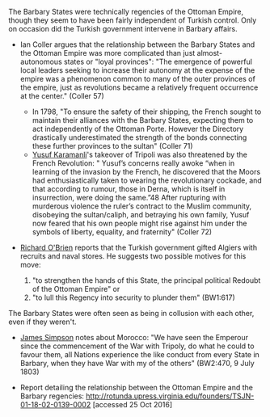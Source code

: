 The Barbary States were technically regencies of the Ottoman Empire, though they seem to have been fairly independent of Turkish control. Only on occasion did the Turkish government intervene in Barbary affairs.

- Ian Coller argues that the relationship between the Barbary States and the Ottoman Empire was more complicated than just almost-autonomous states or "loyal provinces": "The emergence of powerful local leaders
seeking to increase their autonomy at the expense of the empire was a
phenomenon common to many of the outer provinces of the empire, just
as revolutions became a relatively frequent occurrence at the center." (Coller 57)
    - In 1798, "To ensure the safety of their shipping, the French sought to maintain their alliances with the Barbary States, expecting them to act independently of the Ottoman Porte. However the Directory drastically underestimated the strength of the bonds connecting these further provinces to the sultan" (Coller 71)
    - [Yusuf Karamanli]()'s takeover of Tripoli was also threatened by the French Revolution: " Yusuf’s concerns really awoke “when in learning of the invasion by the French, he discovered that the Moors had enthusiastically taken to wearing the revolutionary cockade, and that according to rumour, those in Derna, which is itself in insurrection, were doing the same.”48 After rupturing with murderous violence the ruler’s contract to the Muslim community, disobeying the sultan/caliph, and betraying his own family, Yusuf now feared that his own people might rise against him under the symbols of liberty, equality, and fraternity" (Coller 72)

- [Richard O'Brien]() reports that the Turkish government gifted Algiers with recruits and naval stores. He suggests two possible motives for this move:
    1. "to strengthen the hands of this State, the principal political Redoubt of the Ottoman Empire" or
    2. "to lull this Regency into security to plunder them" (BW1:617)

The Barbary States were often seen as being in collusion with each other, even if they weren't.

- [James Simpson]() notes about Morocco: "We have seen the Emperour since the commencement of the War with Tripoly, do what he could to favour them, all Nations experience the like conduct from every State in Barbary, when they have War with my of the others" (BW2:470, 9 July 1803)


- Report detailing the relationship between the Ottoman Empire and the Barbary regencies: http://rotunda.upress.virginia.edu/founders/TSJN-01-18-02-0139-0002 [accessed 25 Oct 2016]